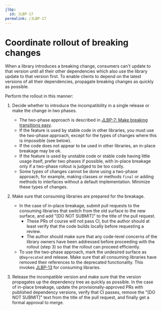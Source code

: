 ```yaml
---
jlbp:
  id: JLBP-17
permalink: /JLBP-17
---
```

# Coordinate rollout of breaking changes

When a library introduces a breaking change, consumers
can't update to that version until all their other dependencies which also use
the library update to that version first. To enable clients to depend on the
latest versions of all their dependencies, propagate breaking changes as
quickly as possible.

Perform the rollout in this manner:

1. Decide whether to introduce the incompatibility in a single release or
   make the change in two phases.
   - The two-phase approach is described in [JLBP-7: Make breaking transitions easy](JLBP-0007.md).
   - If the feature is used by stable code in other libraries, you must use the
     two-phase approach, except for the types of changes where this is
     impossible (see below).
   - If the code does not appear to be used in other libraries, an in-place
     breakage may be ok.
   - If the feature is used by unstable code or stable code having little usage
     itself, prefer two phases if possible, with in-place breakage only if a
     two-phase rollout is judged to be too costly.
   - Some types of changes cannot be done using a two-phase approach, for
     example, making classes or methods `final` or adding methods to interfaces
     without a default implementation. Minimize these types of changes.

2. Make sure that consuming libraries are prepared for the breakage.
   - In the case of in-place breakage, submit pull requests to the
     consuming libraries that switch from the old surface to the new surface,
     and add "[DO NOT SUBMIT]" to the title of the pull request.
     - These PRs of course will not pass CI, but the author should at
       least verify that the code builds locally before requesting a review.
     - The author should make sure that any code-level concerns of the library
       owners have been addressed before proceeding with the rollout (step 3) so
       that the rollout can proceed efficiently.
   - To use the two-phase approach, mark the undesired surface as
     `@Deprecated` and release. Make sure that all consuming libraries
     have removed their references to the deprecated functionality. This invokes
     [JLBP-13](JLBP-0013.md) for consuming libraries.
     
3. Release the incompatible version and make sure that the version propagates up
   the dependency tree as quickly as possible. In the case of in-place breakage,
   update the provisionally-approved PRs with published dependency versions,
   verify that CI passes, remove the "[DO NOT SUBMIT]" text from the title of
   the pull request, and finally get a formal approval to merge.
